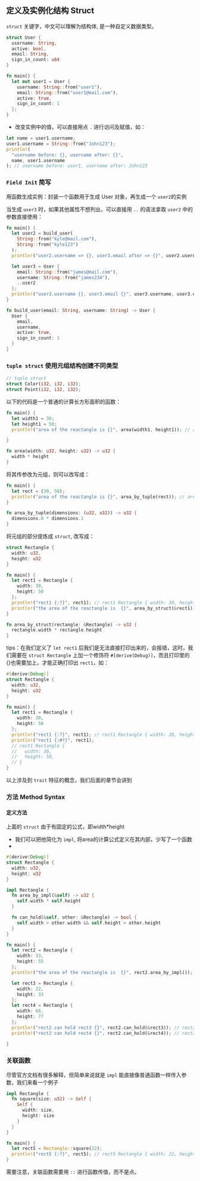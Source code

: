 ## 定义及实例化结构 Struct

`struct` 关键字，中文可以理解为结构体, 是一种自定义数据类型。

```rust
struct User {
  username: String,
  active: bool,
  email: String,
  sign_in_count: u64
}

fn main() {
  let mut user1 = User {
    username: String::from("user1"),
    email: String::from("user1@mail.com"),
    active: true,
    sign_in_count: 1
  };
}
```
- 改变实例中的值，可以直接用点 `.` 进行访问及赋值，如：

```rust
let name = user1.username;
user1.username = String::from("John123");
println!(
  "username before: {}, username after: {}", 
  name, user1.username
); // username before: user1, username after: John123
```

### `Field Init` 简写

用函数生成实例：封装一个函数用于生成 User 对象，再生成一个 `user2`的实例

当生成 `user3` 时，如果其他属性不想列出，可以直接用 `..` 的语法拿取 `user2` 中的参数直接使用：

```rust
fn main() {
  let user2 = build_user(
    String::from("kyle@mail.com"), 
    String::from("kyle123")
  );
  println!("user2.username => {}, user3.email after => {}", user2.username, user2.email); // user2.username => kyle123, user3.email after => kyle@mail.com

  let user3 = User {
    email: String::from("james@mail.com"),
    username: String::from("james234"),
    ..user2
  };
  println!("user3.username {}, user3.email {}", user3.username, user3.email); // user3.username james234, user3.email james@mail.com
}

fn build_user(email: String, username: String) -> User {
  User {
    email,
    username,
    active: true,
    sign_in_count: 1
  }
}
```

### `tuple struct` 使用元组结构创建不同类型

```rust
// tuple struct
struct Color(i32, i32, i32);
struct Point(i32, i32, i32);
```

以下的代码是一个普通的计算长方形面积的函数：
```rust
fn main() {
  let width1 = 30;
  let height1 = 50;
  println!("area of the reactangle is {}", area(width1, height1)); // area of the reactangle is 1500

}

fn area(width: u32, height: u32) -> u32 {
  width * height
}
```

将其传参改为元组，则可以改写成：

```rust
fn main() {
  let rect = (30, 50);
  println!("area of the reactangle is {}", area_by_tuple(rect)); // area of the reactangle is 1500
}

fn area_by_tuple(dimensions: (u32, u32)) -> u32 {
  dimensions.0 * dimensions.1
}
```

将元组的部分提炼成 `struct`, 改写成：
```rust
struct Rectangle {
  width: u32,
  height: u32
}

fn main() {
  let rect1 = Rectangle {
    width: 30,
    height: 50
  };
  println!("rect1 {:?}", rect1); // rect1 Rectangle { width: 30, height: 50 }
  println!("the area of the reactangle is  {}", area_by_struct(&rect1)); // the area of the reactangle is  1500
}

fn area_by_struct(rectangle: &Rectangle) -> u32 {
  rectangle.width * rectangle.height
}
```

tips：在我们定义了 `let rect1` 后我们是无法直接打印出来的，会报错，这时，我们需要在 `struct Rectangle` 上加一个修饰符 `#[derive(Debug)]`，而且打印里的{}也需要加上，才能正确打印出 `rect1`，如：

```rust
#[derive(Debug)]
struct Rectangle {
  width: u32,
  height: u32
}

fn main() {
  let rect1 = Rectangle {
    width: 30,
    height: 50
  };
  println!("rect1 {:?}", rect1); // rect1 Rectangle { width: 30, height: 50 }
  println!("rect1 {:#?}", rect1); 
  // rect1 Rectangle {
  //   width: 30,
  //   height: 50,
  // }
}
```
以上涉及到 `trait` 特征的概念，我们后面的章节会讲到

### 方法 Method Syntax

#### 定义方法

上面的 `struct` 由于有固定的公式，即width*height 
- 我们可以把他简化为 `impl`, 将area的计算公式定义在其内部，少写了一个函数
- 

```rust
#[derive(Debug)]
struct Rectangle {
  width: u32,
  height: u32
}

impl Rectangle {
  fn area_by_impl(&self) -> u32 {
    self.width * self.height
  }

  fn can_hold(&self, other: &Rectangle) -> bool {
    self.width > other.width && self.height > other.height
  }
}

fn main() {
  let rect2 = Rectangle {
    width: 33,
    height: 55
  };
  println!("the area of the reactangle is  {}", rect2.area_by_impl()); // the area of the reactangle is  1815

  let rect3 = Rectangle {
    width: 22,
    height: 33
  };
  let rect4 = Rectangle {
    width: 66,
    height: 77
  };
  println!("rect2 can hold rect3 {}", rect2.can_hold(&rect3)); // rect2 can hold rect3 true
  println!("rect2 can hold rect4 {}", rect2.can_hold(&rect4)); // rect2 can hold rect4 false
  
}
```

### 关联函数

尽管官方文档有很多解释，但简单来说就是 `impl` 能直接像普通函数一样传入参数，我们来看一个例子

```rust
impl Rectangle {
  fn square(size: u32) -> Self {
    Self {
      width: size,
      height: size
    }
  }
}

fn main() {
  let rect5 = Rectangle::square(22);
  println!("rect5 {:?}", rect5); // rect5 Rectangle { width: 22, height: 22 }
}

```
需要注意，关联函数需要用 `::` 进行函数传值，而不是点。